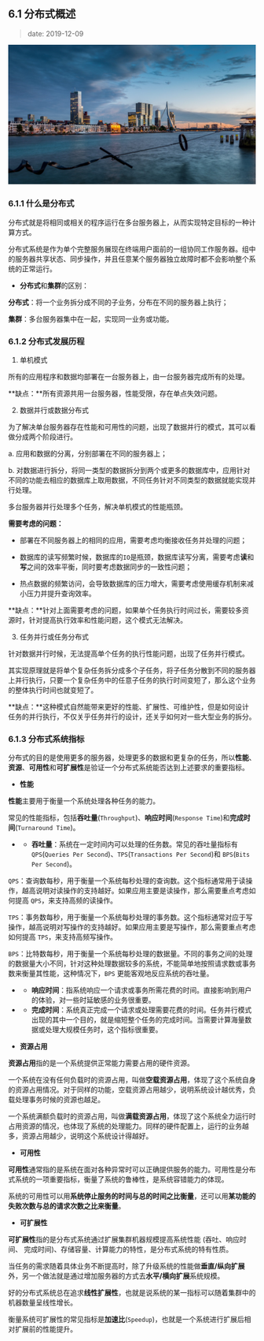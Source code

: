 ## 6.1 分布式概述

>date: 2019-12-09

![](../assets/images/61.jpg)

### 6.1.1 什么是分布式

分布式就是将相同或相关的程序运行在多台服务器上，从而实现特定目标的一种计算方式。

分布式系统是作为单个完整服务展现在终端用户面前的一组协同工作服务器。组中的服务器共享状态、同步操作，并且任意某个服务器独立故障时都不会影响整个系统的正常运行。

* **分布式**和**集群**的区别：

**分布式**：将一个业务拆分成不同的子业务，分布在不同的服务器上执行；

**集群**：多台服务器集中在一起，实现同一业务或功能。

### 6.1.2 分布式发展历程

1. 单机模式

所有的应用程序和数据均部署在一台服务器上，由一台服务器完成所有的处理。

**缺点：**所有资源共用一台服务器，性能受限，存在单点失效问题。

2. 数据并行或数据分布式

为了解决单台服务器存在性能和可用性的问题，出现了数据并行的模式，其可以看做分成两个阶段进行。

a. 应用和数据的分离，分别部署在不同的服务器上；

b. 对数据进行拆分，将同一类型的数据拆分到两个或更多的数据库中，应用针对不同的功能去相应的数据库上取用数据，不同任务针对不同类型的数据就能实现并行处理。

多台服务器并行处理多个任务，解决单机模式的性能瓶颈。

**需要考虑的问题：**

* 部署在不同服务器上的相同的应用，需要考虑均衡接收任务并处理的问题；

* 数据库的读写频繁时候，数据库的`IO`是瓶颈，数据库读写分离，需要考虑**读**和**写**之间的效率平衡，同时要考虑数据同步的一致性问题；

* 热点数据的频繁访问，会导致数据库的压力增大，需要考虑使用缓存机制来减小压力并提升查询效率。

**缺点：**针对上面需要考虑的问题，如果单个任务执行时间过长，需要较多资源时，针对提高执行效率和性能问题，这个模式无法解决。

3. 任务并行或任务分布式

针对数据并行时候，无法提高单个任务的执行性能问题，出现了任务并行模式。

其实现原理就是将单个复杂任务拆分成多个子任务，将子任务分散到不同的服务器上并行执行，只要一个复杂任务中的任意子任务的执行时间变短了，那么这个业务的整体执行时间也就变短了。

**缺点：**这种模式自然能带来更好的性能、扩展性、可维护性，但是如何设计任务的并行执行，不仅关乎任务并行的设计，还关乎如何对一些大型业务的拆分。

### 6.1.3 分布式系统指标

分布式的目的是使用更多的服务器，处理更多的数据和更复杂的任务，所以**性能**、**资源**、**可用性**和**可扩展性**是验证一个分布式系统能否达到上述要求的重要指标。

* **性能**

**性能**主要用于衡量一个系统处理各种任务的能力。

常见的性能指标，包括**吞吐量**(`Throughput`)、**响应时间**(`Response Time`)和**完成时间**(`Turnaround Time`)。

- * **吞吐量**：系统在一定时间内可以处理的任务数。常见的吞吐量指标有 `QPS`(`Queries Per Second`)、`TPS`(`Transactions Per Second`)和 `BPS`(`Bits Per Second`)。

`QPS`：查询数每秒，用于衡量一个系统每秒处理的查询数。这个指标通常用于读操作，越高说明对读操作的支持越好。如果应用主要是读操作，那么需要重点考虑如何提高 `QPS`，来支持高频的读操作。

`TPS`：事务数每秒，用于衡量一个系统每秒处理的事务数。这个指标通常对应于写操作，越高说明对写操作的支持越好。如果应用主要是写操作，那么需要重点考虑如何提高 `TPS`，来支持高频写操作。

`BPS`：比特数每秒，用于衡量一个系统每秒处理的数据量。不同的事务之间的处理的数据量大小不同，针对这种处理数据较多的系统，不能简单地按照请求数或事务数来衡量其性能，这种情况下，`BPS` 更能客观地反应系统的吞吐量。

- * **响应时间**：指系统响应一个请求或事务所需花费的时间。直接影响到用户的体验，对一些时延敏感的业务很重要。

- * **完成时间**：系统真正完成一个请求或处理需要花费的时间。任务并行模式出现的其中一个目的，就是缩短整个任务的完成时间。当需要计算海量数据或处理大规模任务时，这个指标很重要。


* **资源占用**

**资源占用**指的是一个系统提供正常能力需要占用的硬件资源。

一个系统在没有任何负载时的资源占用，叫做**空载资源占用**，体现了这个系统自身的资源占用情况。对于同样的功能，空载资源占用越少，说明系统设计越优秀，负载处理事务时候的资源也越足。

一个系统满额负载时的资源占用，叫做**满载资源占用**，体现了这个系统全力运行时占用资源的情况，也体现了系统的处理能力。同样的硬件配置上，运行的业务越多，资源占用越少，说明这个系统设计得越好。

* **可用性**

**可用性**通常指的是系统在面对各种异常时可以正确提供服务的能力。可用性是分布式系统的一项重要指标，衡量了系统的鲁棒性，是系统容错能力的体现。

系统的可用性可以用**系统停止服务的时间与总的时间之比衡量**，还可以用**某功能的失败次数与总的请求次数之比来衡量**。

* **可扩展性**

**可扩展性**指的是分布式系统通过扩展集群机器规模提高系统性能 (吞吐、响应时间、 完成时间)、存储容量、计算能力的特性，是分布式系统的特有性质。

当任务的需求随着具体业务不断提高时，除了升级系统的性能做**垂直/纵向扩展**外，另一个做法就是通过增加服务器的方式去**水平/横向扩展**系统规模。

好的分布式系统总在追求**线性扩展性**，也就是说系统的某一指标可以随着集群中的机器数量呈线性增长。

衡量系统可扩展性的常见指标是**加速比**(`Speedup`)，也就是一个系统进行扩展后相对扩展前的性能提升。